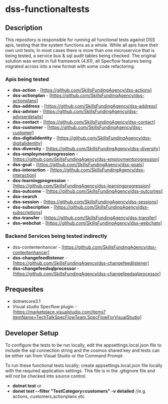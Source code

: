 # dss-functionaltests

## Description
This repository is responsible for running all functional tests against DSS apis, testing that the system functions as a whole. While all apis have their own
unit tests; In most cases there is more than one microservice that is being tested, a service bus & sql audit tables being checked. The original solution was wrote in full
framework (4.61), all Specflow features being migrated across into a new format with some code refactoring.

### Apis being tested
-	**dss-action** - [https://github.com/SkillsFundingAgency/dss-actions]
-	**dss-actionplan** - [https://github.com/SkillsFundingAgency/dss-actionplans]
-	**dss-address** - [https://github.com/SkillsFundingAgency/dss-address]
-	**dss-adviser** - [https://github.com/SkillsFundingAgency/dss-adviserdetails]
-	**dss-contact** - [https://github.com/SkillsFundingAgency/dss-contact]
-	**dss-customer** - [https://github.com/SkillsFundingAgency/dss-customer]
-	**dss-digitalidentity** - [https://github.com/SkillsFundingAgency/dss-digitalidentity]
-	**dss-diversity** - [https://github.com/SkillsFundingAgency/dss-diversity]
-	**dss-employmentprogression** - [https://github.com/SkillsFundingAgency/dss-employmentprogression]
-	**dss-goal** - [https://github.com/SkillsFundingAgency/dss-goals]
-	**dss-interaction** - [https://github.com/SkillsFundingAgency/dss-interaction]
-	**dss-learningprogression** - [https://github.com/SkillsFundingAgency/dss-learningprogression]
-	**dss-outcome** - [https://github.com/SkillsFundingAgency/dss-outcomes]
-	**dss-search**
-	**dss-session** - [https://github.com/SkillsFundingAgency/dss-sessions]
-	**dss-subscription** - [https://github.com/SkillsFundingAgency/dss-subscriptions]
-	**dss-transfer** - [https://github.com/SkillsFundingAgency/dss-transfer]
-	**dss-webchat** - [https://github.com/SkillsFundingAgency/dss-webchats]

### Backend Services being tested indirectly
- dss-contentenhancer - [https://github.com/SkillsFundingAgency/dss-contentenhancer]
-	**dss-changefeedlistener** - [https://github.com/SkillsFundingAgency/dss-changefeedlistener]
-	**dss-changefeedsqlprocessor** - [https://github.com/SkillsFundingAgency/dss-changefeedsqlprocessor]
	

## Prequesites
- dotnetcore3.1
- Visual studio Specflow plugin - [https://marketplace.visualstudio.com/items?itemName=TechTalkSpecFlowTeam.SpecFlowForVisualStudio]

## Developer Setup
To configure the tests to be run locally, edit the appsettings.local.json file to include the sql connection string
and the cosmos shared key and tests can be either ran from Visual Studio or the Command Prompt.

To run these functional tests locally; create appsettings.local.json file locally with the required application settings. This file is in the .gitignore file and will not be checked into source control. 

- **dotnet test**
or
- **donet test --filter "TestCategory=customers" -v detailed**   //e.g. actions, customers,actionplans etc

